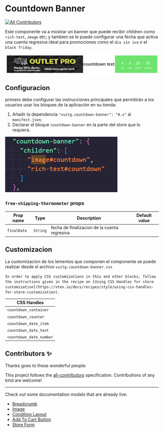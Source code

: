 # Countdown Banner

<!-- DOCS-IGNORE:start -->
<!-- ALL-CONTRIBUTORS-BADGE:START - Do not remove or modify this section -->
[![All Contributors](https://img.shields.io/badge/all_contributors-0-orange.svg?style=flat-square)](#contributors-)
<!-- ALL-CONTRIBUTORS-BADGE:END -->
<!-- DOCS-IGNORE:end -->

 Este componente va a mostrar un banner que puede recibir children como `rich-text`, `image` etc; y tambien se le puede configurar una fecha que activa una cuenta regresiva ideal para promociones como el `dia sin iva` o el `black friday`.
 
 ![targetthermometer](../images/Screenshot%202022-06-14%20153945.png)




## Configuracion


primero debe configurar las instrucciones principales que permitirán a los usuarios usar los bloques de la aplicación en su tienda:

1. Añadir la dependencia `"vuitg.countdown-banner": "0.x"` al `manifest.json`;
2. Declarar el bloque `countdown-banner` en la parte del store que lo requiera.

![image](../images/Screenshot%202022-06-14%20154028.png)


### `free-shipping-thermometer` props

| Prop name    | Type            | Description    | Default value                                                                                                                               |
| ------------ | --------------- | --------------------------------------------------------------------------------------------------------------------------------------------- | ---------- | 
| `finalDate`      | `String`       | fecha de finalizacion de la cuenta regresiva         |         |

## Customizacion

La customizacion de los lementos que componen el componente se puede realizar desde el archivo `vuitg.countdown-banner.css`

`In order to apply CSS customizations in this and other blocks, follow the instructions given in the recipe on [Using CSS Handles for store customization](https://vtex.io/docs/recipes/style/using-css-handles-for-store-customization).`



| CSS Handles |
| ----------- | 
| `countdown_container` | 
| `countdown_counter` | 
| `countdown_date_item` | 
| `countdown_date_text` | 
| `countdown_date_number` |



<!-- DOCS-IGNORE:start -->

## Contributors ✨

Thanks goes to these wonderful people:

<!-- ALL-CONTRIBUTORS-LIST:START - Do not remove or modify this section -->
<!-- prettier-ignore-start -->
<!-- markdownlint-disable -->
<!-- markdownlint-enable -->
<!-- prettier-ignore-end -->
<!-- ALL-CONTRIBUTORS-LIST:END -->

This project follows the [all-contributors](https://github.com/all-contributors/all-contributors) specification. Contributions of any kind are welcome!

<!-- DOCS-IGNORE:end -->

---- 

Check out some documentation models that are already live: 
- [Breadcrumb](https://github.com/vtex-apps/breadcrumb)
- [Image](https://vtex.io/docs/components/general/vtex.store-components/image)
- [Condition Layout](https://vtex.io/docs/components/all/vtex.condition-layout@1.1.6/)
- [Add To Cart Button](https://vtex.io/docs/components/content-blocks/vtex.add-to-cart-button@0.9.0/)
- [Store Form](https://vtex.io/docs/components/all/vtex.store-form@0.3.4/)
